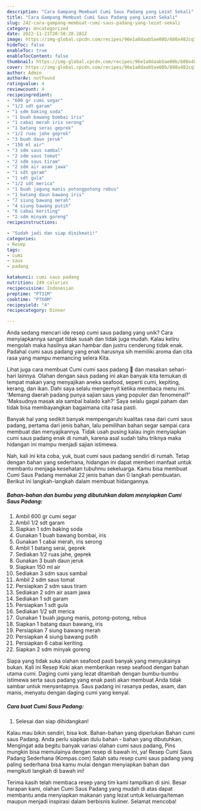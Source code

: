 ```yaml
---
description: "Cara Gampang Membuat Cumi Saus Padang yang Lezat Sekali"
title: "Cara Gampang Membuat Cumi Saus Padang yang Lezat Sekali"
slug: 242-cara-gampang-membuat-cumi-saus-padang-yang-lezat-sekali
category: Uncategorized
date: 2022-11-21T20:58:28.281Z
image: https://img-global.cpcdn.com/recipes/96e1a8daab5ae08b/680x482cq70/cumi-saus-padang-foto-resep-utama.jpg
hideToc: false
enableToc: true
enableTocContent: false
thumbnail: https://img-global.cpcdn.com/recipes/96e1a8daab5ae08b/680x482cq70/cumi-saus-padang-foto-resep-utama.jpg
cover: https://img-global.cpcdn.com/recipes/96e1a8daab5ae08b/680x482cq70/cumi-saus-padang-foto-resep-utama.jpg
author: Admin
authorAv: notfound
ratingvalue: 4
reviewcount: 4
recipeingredient:
- "600 gr cumi segar"
- "1/2 sdt garam"
- "1 sdm baking soda"
- "1 buah bawang bombai iris"
- "1 cabai merah iris serong"
- "1 batang serai geprek"
- "1/2 ruas jahe geprek"
- "3 buah daun jeruk"
- "150 ml air"
- "3 sdm saus sambal"
- "2 sdm saus tomat"
- "2 sdm saus tiram"
- "2 sdm air asam jawa"
- "1 sdt garam"
- "1 sdt gula"
- "1/2 sdt merica"
- "1 buah jagung manis potongpotong rebus"
- "1 batang daun bawang iris"
- "7 siung bawang merah"
- "4 siung bawang putih"
- "6 cabai keriting"
- "2 sdm minyak goreng"
recipeinstructions:

- "Sudah jadi dan siap dinikmati!"
categories:
- Resep
tags:
- cumi
- saus
- padang

katakunci: cumi saus padang 
nutrition: 249 calories
recipecuisine: Indonesian
preptime: "PT31M"
cooktime: "PT60M"
recipeyield: "4"
recipecategory: Dinner

---
```





Anda sedang mencari ide resep cumi saus padang yang unik? Cara menyiapkannya sangat tidak susah dan tidak juga mudah. Kalau keliru mengolah maka hasilnya akan hambar dan justru cenderung tidak enak. Padahal cumi saus padang yang enak harusnya sih memiliki aroma dan cita rasa yang mampu memancing selera Kita.





Lihat juga cara membuat Cumi cumi saos padang 🦑 dan masakan sehari-hari lainnya. Olahan dengan saus padang ini akan banyak kita temukan di tempat makan yang menyajikan aneka seafood, seperti cumi, kepiting, kerang, dan ikan. Dahi saya selalu mengernyit ketika membaca menu ini. &#39;Memang daerah padang punya sajian saus yang populer dan fenomenal?&#39; &#39;Maksudnya masak ala sambal balado kah?&#39; Saya selalu gagal paham dan tidak bisa membayangkan bagaimana cita rasa pasti.

Banyak hal yang sedikit banyak mempengaruhi kualitas rasa dari cumi saus padang, pertama dari jenis bahan, lalu pemilihan bahan segar sampai cara membuat dan menyajikannya. Tidak usah pusing kalau ingin menyiapkan cumi saus padang enak di rumah, karena asal sudah tahu triknya maka hidangan ini mampu menjadi sajian istimewa.






Nah, kali ini kita coba, yuk, buat cumi saus padang sendiri di rumah. Tetap dengan bahan yang sederhana, hidangan ini dapat memberi manfaat untuk membantu menjaga kesehatan tubuhmu sekeluarga. Kamu bisa membuat Cumi Saus Padang memakai 22 jenis bahan dan 0 langkah pembuatan. Berikut ini langkah-langkah dalam membuat hidangannya.

<!--inarticleads1-->

##### Bahan-bahan dan bumbu yang dibutuhkan dalam menyiapkan Cumi Saus Padang:

1. Ambil 600 gr cumi segar
1. Ambil 1/2 sdt garam
1. Siapkan 1 sdm baking soda
1. Gunakan 1 buah bawang bombai, iris
1. Gunakan 1 cabai merah, iris serong
1. Ambil 1 batang serai, geprek
1. Sediakan 1/2 ruas jahe, geprek
1. Gunakan 3 buah daun jeruk
1. Siapkan 150 ml air
1. Sediakan 3 sdm saus sambal
1. Ambil 2 sdm saus tomat
1. Persiapkan 2 sdm saus tiram
1. Sediakan 2 sdm air asam jawa
1. Sediakan 1 sdt garam
1. Persiapkan 1 sdt gula
1. Sediakan 1/2 sdt merica
1. Gunakan 1 buah jagung manis, potong-potong, rebus
1. Siapkan 1 batang daun bawang, iris
1. Persiapkan 7 siung bawang merah
1. Persiapkan 4 siung bawang putih
1. Persiapkan 6 cabai keriting
1. Siapkan 2 sdm minyak goreng


Siapa yang tidak suka olahan seafood pasti banyak yang menyukainya bukan. Kali ini Resep Koki akan memberikan resep seafood dengan bahan utama cumi. Daging cumi yang lezat ditambah dengan bumbu-bumbu istimewa serta saus padang yang enak pasti akan membuat Anda tidak sambar untuk menyantapnya. Saus padang ini rasanya pedas, asam, dan manis, menyatu dengan daging cumi yang kenyal. 

<!--inarticleads2-->

##### Cara buat Cumi Saus Padang:


1. Selesai dan siap dihidangkan!

Kalau mau bikin sendiri, bisa kok. Bahan-bahan yang diperlukan Bahan cumi saus Padang. Anda perlu siapkan dulu bahan - bahan yang dibutuhkan. Mengingat ada begitu banyak variasi olahan cumi saus padang, Pins mungkin bisa memulainya dengan resep di bawah ini, ya! Resep Cumi Saus Padang Sederhana (Kompas.com) Salah satu resep cumi saus padang yang paling sederhana bisa kamu mulai dengan menyiapkan bahan dan mengikuti langkah di bawah ini! 

Terima kasih telah membaca resep yang tim kami tampilkan di sini. Besar harapan kami, olahan Cumi Saus Padang yang mudah di atas dapat membantu anda menyiapkan makanan yang lezat untuk keluarga/teman maupun menjadi inspirasi dalam berbisnis kuliner. Selamat mencoba!

